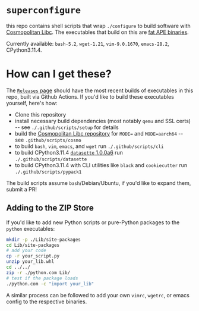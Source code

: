 # `superconfigure`

this repo contains shell scripts that wrap `./configure` to build software with
[Cosmopolitan Libc][cosmo]. The executables that build on this are [fat APE
binaries](https://github.com/jart/cosmopolitan#amd64--arm64-fat-ape-binaries).

Currently available: `bash-5.2`, `wget-1.21`, `vim-9.0.1670`, `emacs-28.2`, CPython3.11.4.

# How can I get these?

The  [`Releases` page](https://github.com/ahgamut/superconfigure/releases)
should have the most recent builds of executables in this repo, built via Github
Actions. If you'd like to build these executables yourself, here's how:

* Clone this repository
* install necessary build dependencies (most notably `qemu` and SSL certs) -- see
  `./.github/scripts/setup` for details
* build the [Cosmopolitan Libc repository][cosmo] for `MODE=` and `MODE=aarch64`
  -- see `.github/scripts/cosmo`
* to build `bash`, `vim`, `emacs`, and `wget` run `./.github/scripts/cli`
* to build CPython3.11.4 [`datasette` 1.0.0a6][datasette] run `./.github/scripts/datasette`
* to build CPython3.11.4 with CLI utilities like `black` and `cookiecutter` run `./.github/scripts/pypack1`

The build scripts assume `bash`/Debian/Ubuntu, if you'd like to expand them,
submit a PR!

## Adding to the ZIP Store

If you'd like to add new Python scripts or pure-Python packages to the `python`
executables:

```sh
mkdir -p ./Lib/site-packages
cd Lib/site-packages
# add your code
cp -r your_script.py
unzip your_lib.whl
cd ../../
zip -r ./python.com Lib/
# test if the package loads
./python.com -c "import your_lib"
```

A similar process can be followed to add your own `vimrc`, `wgetrc`, or emacs
config to the respective binaries.

[cosmo]: https://github.com/jart/cosmopolitan
[datasette]: https://github.com/simonw/datasette
[patch]: https://github.com/ahgamut/gcc/tree/portcosmo-11.2
[buildpatch]: https://github.com/ahgamut/musl-cross-make
[cpy311]: https://github.com/ahgamut/cpython/tree/portcosmo

